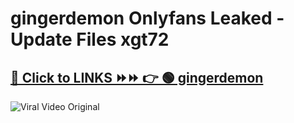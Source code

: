 
 # gingerdemon Onlyfans Leaked - Update Files xgt72

## <h2><a href="https://clipsfans.com/gingerdemon&ref=git">🔗 Click to LINKS ⏩⏩ 👉 🟢 gingerdemon </a></h2>

<a href="https://clipsfans.com/gingerdemon&ref=git" rel="nofollow" data-target="animated-image.originalLink"><img src="https://i.ibb.co.com/xMMVF88/686577567.gif" alt="Viral Video Original" style="max-width: 100%; display: inline-block;" data-target="animated-image.originalImage"></a>

